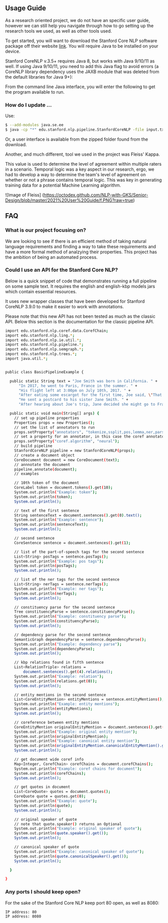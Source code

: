 ## Usage Guide

As a research oriented project, we do not have an specific user guide, however we can still help you navigate through how to go setting up the research tools we used, as well as other tools used.

To get started, you will want to download the Stanford Core NLP software package off their website [link](https://stanfordnlp.github.io/CoreNLP/download.html). You will require Java to be installed on your device.

Stanford CoreNLP v.3.5+ requires Java 8, but works with Java 9/10/11 as well. If using Java 9/10/11, you need to add this Java flag to avoid errors (a CoreNLP library dependency uses the JAXB module that was deleted from the default libraries for Java 9+):

From the command line Java interface, you will enter the following to get the program available to run.

### How do I update ...

Use:

```sh
$ --add-modules java.se.ee
$ java -cp "*" edu.stanford.nlp.pipeline.StanfordCoreNLP -file input.txt
```

Or, a user interface is available from the zipped folder found from the download.


Another, and much different, tool we used in the project was Fleiss' Kappa.

This value is used to determine the level of agreement within multiple raters in a scenario. Temporal logic was a key aspect in our research, ergo, we had to develop a way to determine the team's level of agreement on whether or not a phrase contains temporal logic. This was key in generating training data for a potential Machine Learning algorithm.

![Image of Fleiss] (https://octodex.github.com/NLP-with-GKS/Senior-Design/blob/master/2021%20User%20Guide/f.PNG?raw=true)

## FAQ


### What is our project focusing on?

We are looking to see if there is an efficient method of taking natural language requirements and finding a way to take these requirements and have a more formal method of analzying their properties. This project has the ambition of being an automated process.

### Could I use an API for the Stanford Core NLP?

Below is a quick snippet of code that demonstrates running a full pipeline on some sample text. It requires the english and english-kbp models jars which contain essential resources.

It uses new wrapper classes that have been developed for Stanford CoreNLP 3.9.0 to make it easier to work with annotations.

Please note that this new API has not been tested as much as the classic API. Below this section is the documentation for the classic pipeline API.

```sh
import edu.stanford.nlp.coref.data.CorefChain;
import edu.stanford.nlp.ling.*;
import edu.stanford.nlp.ie.util.*;
import edu.stanford.nlp.pipeline.*;
import edu.stanford.nlp.semgraph.*;
import edu.stanford.nlp.trees.*;
import java.util.*;


public class BasicPipelineExample {

  public static String text = "Joe Smith was born in California. " +
      "In 2017, he went to Paris, France in the summer. " +
      "His flight left at 3:00pm on July 10th, 2017. " +
      "After eating some escargot for the first time, Joe said, \"That was delicious!\" " +
      "He sent a postcard to his sister Jane Smith. " +
      "After hearing about Joe's trip, Jane decided she might go to France one day.";

  public static void main(String[] args) {
    // set up pipeline properties
    Properties props = new Properties();
    // set the list of annotators to run
    props.setProperty("annotators", "tokenize,ssplit,pos,lemma,ner,parse,depparse,coref,kbp,quote");
    // set a property for an annotator, in this case the coref annotator is being set to use the neural algorithm
    props.setProperty("coref.algorithm", "neural");
    // build pipeline
    StanfordCoreNLP pipeline = new StanfordCoreNLP(props);
    // create a document object
    CoreDocument document = new CoreDocument(text);
    // annnotate the document
    pipeline.annotate(document);
    // examples

    // 10th token of the document
    CoreLabel token = document.tokens().get(10);
    System.out.println("Example: token");
    System.out.println(token);
    System.out.println();

    // text of the first sentence
    String sentenceText = document.sentences().get(0).text();
    System.out.println("Example: sentence");
    System.out.println(sentenceText);
    System.out.println();

    // second sentence
    CoreSentence sentence = document.sentences().get(1);

    // list of the part-of-speech tags for the second sentence
    List<String> posTags = sentence.posTags();
    System.out.println("Example: pos tags");
    System.out.println(posTags);
    System.out.println();

    // list of the ner tags for the second sentence
    List<String> nerTags = sentence.nerTags();
    System.out.println("Example: ner tags");
    System.out.println(nerTags);
    System.out.println();

    // constituency parse for the second sentence
    Tree constituencyParse = sentence.constituencyParse();
    System.out.println("Example: constituency parse");
    System.out.println(constituencyParse);
    System.out.println();

    // dependency parse for the second sentence
    SemanticGraph dependencyParse = sentence.dependencyParse();
    System.out.println("Example: dependency parse");
    System.out.println(dependencyParse);
    System.out.println();

    // kbp relations found in fifth sentence
    List<RelationTriple> relations =
        document.sentences().get(4).relations();
    System.out.println("Example: relation");
    System.out.println(relations.get(0));
    System.out.println();

    // entity mentions in the second sentence
    List<CoreEntityMention> entityMentions = sentence.entityMentions();
    System.out.println("Example: entity mentions");
    System.out.println(entityMentions);
    System.out.println();

    // coreference between entity mentions
    CoreEntityMention originalEntityMention = document.sentences().get(3).entityMentions().get(1);
    System.out.println("Example: original entity mention");
    System.out.println(originalEntityMention);
    System.out.println("Example: canonical entity mention");
    System.out.println(originalEntityMention.canonicalEntityMention().get());
    System.out.println();

    // get document wide coref info
    Map<Integer, CorefChain> corefChains = document.corefChains();
    System.out.println("Example: coref chains for document");
    System.out.println(corefChains);
    System.out.println();

    // get quotes in document
    List<CoreQuote> quotes = document.quotes();
    CoreQuote quote = quotes.get(0);
    System.out.println("Example: quote");
    System.out.println(quote);
    System.out.println();

    // original speaker of quote
    // note that quote.speaker() returns an Optional
    System.out.println("Example: original speaker of quote");
    System.out.println(quote.speaker().get());
    System.out.println();

    // canonical speaker of quote
    System.out.println("Example: canonical speaker of quote");
    System.out.println(quote.canonicalSpeaker().get());
    System.out.println();

  }

}

```

### Any ports I should keep open?
For the sake of the Stanford Core NLP keep port 80 open, as well as 8080:

```
IP address: 80
IP address: 8080
```
